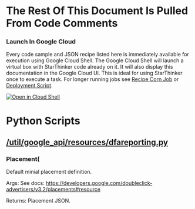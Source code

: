 # The Rest Of This Document Is Pulled From Code Comments

### Launch In Google Cloud

Every code sample and JSON recipe listed here is immediately available for execution using Google Cloud Shell.  The Google Cloud Shell will launch a virtual box with StarThinker code already on it.  It will also display this documentation in the Google Cloud UI.  This is ideal for using StarThinker once to execute a task.  For longer running jobs see [Recipe Corn Job](/cron/README.md) or [Deployment Script](/deploy/README.md).

[![Open in Cloud Shell](http://gstatic.com/cloudssh/images/open-btn.svg)](https://console.cloud.google.com/cloudshell/editor?cloudshell_git_repo=https%3A%2F%2Fgithub.com%2Fgoogle%2Fstarthinker&cloudshell_print=%2FLAUNCH_RECIPE.txt&cloudshell_tutorial=%2Futil%2Fgoogle_api%2Fresources%2FREADME.md)


# Python Scripts


## [/util/google_api/resources/dfareporting.py](/util/google_api/resources/dfareporting.py)



### Placement(


   Default minial placement definition.

  Args:
    See docs: https://developers.google.com/doubleclick-advertisers/v3.2/placements#resource

  Returns:
    Placement JSON.

  
